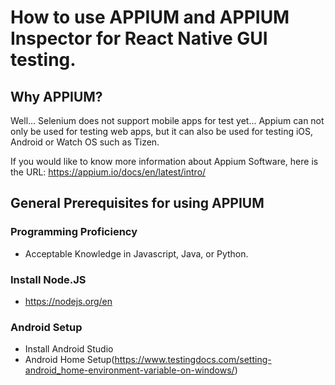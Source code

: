 # How to use APPIUM and APPIUM Inspector for React Native GUI testing.

## Why APPIUM? 
Well... Selenium does not support mobile apps for test yet... Appium can not only be used for testing web apps, but it can also be used for testing iOS, Android or Watch OS such as Tizen. 

If you would like to know more information about Appium Software, here is the URL:
https://appium.io/docs/en/latest/intro/

## General Prerequisites for using APPIUM

### Programming Proficiency
-   Acceptable Knowledge in Javascript, Java, or Python.

### Install Node.JS
-   https://nodejs.org/en

### Android Setup
-   Install Android Studio 
-   Android Home Setup(https://www.testingdocs.com/setting-android_home-environment-variable-on-windows/)


